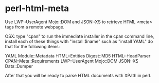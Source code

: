 # perl-html-meta
Use LWP::UserAgent Mojo::DOM and JSON::XS to retrieve HTML &lt;meta> tags from a remote webpage.

OSX:
type "cpan" to run the immediate installer
in the cpan command line, install each of these things with "install $name" such as "install YAML"
do that for the following items:

YAML
Module::Metadata
HTML::Entities
Digest::MD5
HTML::HeadParser
CPAN::Meta::Requirements
LWP::UserAgent
Mojo::DOM
JSON::XS
Data::Dumper

After that you will be ready to parse HTML documents with XPath in perl.
